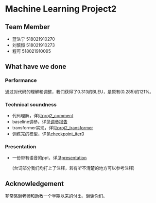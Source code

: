# Machine Learning Project2

## Team Member

- 蓝浩宁 518021910270
- 刘慎恒 518021910273
- 程可 518021910095

## What have we done

### Performance

通过对代码的理解和调整，我们获得了0.313的BLEU，是原有(0.285)的121%。

### Technical soundness 

- 代码理解，详见[proj2_comment](./proj2_comment.ipynb)
- baseline调参，详见[调参报告](./调参报告.pdf)
- transformer实现，详见[proj2_transformer](./proj2_transformer.ipynb)
- 训练完的模型，详见[checkpoint_iter0](./checkpoint_iter0.pkl)

### Presentation

- 一份带有语音的ppt，详见[presentation](./presentation.pptx)

  (台词部分我们均打上了注释，若有听不清楚的地方可以参考注释)

## Acknowledgement

非常感谢老师和助教一个学期以来的付出，谢谢你们。
